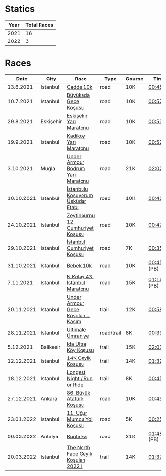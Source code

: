# Statics

| Year         | Total Races     | 
|--------------|-----------|
| 2021 |  16 | 
| 2022 |  3 | 



# Races

| Date         | City |  Race     | Type | Course |Time |
|--------------|----|-----------|------------|-----------|-----------|
| 13.6.2021| Istanbul |  [Cadde 10k](https://www.cadde10k.com)   | road | 10K | [00:48:12](https://results.sporthive.com/events/6809733337178650880/races/478364/bib/1705)      |
| 10.7.2021| Istanbul | [Büyükada Gece Koşusu](https://buyukadakosusu.com)   | road |10K | [00:57:07](https://merbespor.com/results/G-Live/g-live.html?f=../buyukada2021/Buyukada_Gece_Kosusu.clax)      |
| 29.8.2021| Eskişehir | [Eskişehir Yarı Maratonu](https://www.eskisehiryarimaratonu.com)   | road |10K | [00:53:43](https://www.racetecresults.com/myresults.aspx?CId=19782&RId=47&EId=1&AId=26310)      |
| 19.9.2021| Istanbul |[Kadikoy Yarı Maratonu](https://www.kadikoyyarimaratonu.com)   | road |10K |  [00:52:33](https://www.racetecresults.com/myresults.aspx?CId=19782&RId=49&EId=1&AId=30538)      |
| 3.10.2021 | Muğla | [Under Armour Bodrum Yarı Maratonu](https://www.bodrumyarimaratonu.com)   | road |21K | [02:02:47](http://results.splittime.nl/results/ShowEvent.aspx?EventID=410)    |
| 10.10.2021| Istanbul |[İstanbulu Koşuyorum Üsküdar Etabı](https://www.istanbulukosuyorum.istanbul)   | road |10K | [00:46:03](https://event.spor.istanbul/eventresults.aspx)      |
| 24.10.2021| Istanbul |[Zeytinburnu 12. Cumhuriyet Koşusu](http://zeytinburnucumhuriyetkosusu.com)   |road | 10K | [00:47:57](http://racetiming.com.tr/wp-content/uploads/2021/10/zeytingenel.pdf)      |
| 29.10.2021 | Istanbul |[İstanbul Cumhuriyet Koşusu](https://istanbulcumhuriyetkosusu.com.tr)   | road |7K | [00:35:21](https://www.racetecresults.com/Search.aspx?CId=19782&RId=53&S=kumbasar)    |
| 31.10.2021| Istanbul |[Bebek 10k](https://www.bebek10k.com)   | road | 10K | [00:45:37](http://results.splittime.nl/results/ShowEvent.aspx?EventID=426) (PB)   |
| 7.11.2021 |Istanbul | [N Kolay 43. İstanbul Maratonu](https://maraton.istanbul)   | road |15K | [01:14:59](https://event.spor.istanbul/eventresults.aspx) (PB)      |
| 20.11.2021 |Istanbul | [Under Armour Gece Koşuları - Kasım](https://uzunetap.com/TR/?p=Under-Armour-Gece-Kosulari-2021)   | trail |12K | [00:58:44](https://www.racetecresults.com/myresults.aspx?CId=19782&RId=56&EId=2&AId=36100)      |
| 28.11.2021 |Istanbul | [Ultimate Ümraniye](https://teamkronos.com/ultimate-umraniye/)   | road/trail | 8K | [00:39:19](https://utrail.live/results/g-live/g-live.html?f=../ultimate-umraniye-2021/ulum.clax)      |
| 5.12.2021 | Balikesir | [Ida Ultra Köy Koşusu](https://www.idaultra.com/)   | trail | 15K | [02:01:02](https://utrail.live/results/g-live/g-live.html?f=../idaultra/2021/ida2021.clax)      |
| 12.12.2021 | Istanbul | [14K Geyik Koşusu](https://www.geyikkosulari.com/tr/geyik/14k)   | trail | 14K | [01:32:35](http://racetecresults.com/myresults.aspx?CId=16389&RId=245&EId=2&AId=163838)      |
| 18.12.2021 | Istanbul | [Longest Night / Run or Ride](https://uzunetap.com/TR/?p=Longest-Night-Run-or-Ride)   | trail | 8K | [00:45:54](https://www.racetecresults.com/myresults.aspx?uid=19782-57-1-36948)      |
| 27.12.2021 | Ankara | [86. Büyük Atatürk Koşusu](http://www.taf.org.tr/2021/12/16/86-buyuk-ataturk-kosusu-27-aralikta/)   | road | 10K | [00:49:18](http://www.taf.org.tr/wp-content/uploads/2021/12/2021_AtaturkKosu_E.pdf) |
| 23.01.2022 | Istanbul | [11. Uğur Mumcu Yol Koşusu](https://teamkronos.com/ugur-mumcu-yolkosusu/) | road | 5K | [00:25:36](https://drive.google.com/file/d/1fjCiKb6XSXYninMrx90xxEfwjV4d3zcj/view) |
| 06.03.2022 | Antalya | [Runtalya](https://runtalya.com)   | road | 21K | [01:48:38](http://sonuc.plustiming.com/myresults.aspx?CId=16389&RId=251&EId=2&AId=171572) (PB)|
| 20.03.2022 | Istanbul | [The North Face Geyik Koşuları 2022 I](https://www.geyikkosulari.com) | trail | 14K | [01:37:34](http://sonuc.plustiming.com/MyResults.aspx?uid=16389-253-2-178292) |


